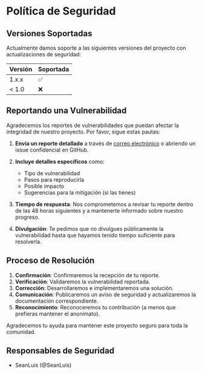 # Política de Seguridad

## Versiones Soportadas

Actualmente damos soporte a las siguientes versiones del proyecto con actualizaciones de seguridad:

| Versión | Soportada          |
| ------- | ------------------ |
| 1.x.x   | :white_check_mark: |
| < 1.0   | :x:                |

## Reportando una Vulnerabilidad

Agradecemos los reportes de vulnerabilidades que puedan afectar la integridad de nuestro proyecto. Por favor, sigue estas pautas:

1. **Envía un reporte detallado** a través de [correo electrónico](mailto:security@apiroutecompass.com) o abriendo un issue confidencial en GitHub.
2. **Incluye detalles específicos** como:
   - Tipo de vulnerabilidad
   - Pasos para reproducirla
   - Posible impacto
   - Sugerencias para la mitigación (si las tienes)

3. **Tiempo de respuesta**: Nos comprometemos a revisar tu reporte dentro de las 48 horas siguientes y a mantenerte informado sobre nuestro progreso.

4. **Divulgación**: Te pedimos que no divulgues públicamente la vulnerabilidad hasta que hayamos tenido tiempo suficiente para resolverla.

## Proceso de Resolución

1. **Confirmación**: Confirmaremos la recepción de tu reporte.
2. **Verificación**: Validaremos la vulnerabilidad reportada.
3. **Corrección**: Desarrollaremos e implementaremos una solución.
4. **Comunicación**: Publicaremos un aviso de seguridad y actualizaremos la documentación correspondiente.
5. **Reconocimiento**: Reconoceremos tu contribución (a menos que prefieras mantener el anonimato).

Agradecemos tu ayuda para mantener este proyecto seguro para toda la comunidad.

## Responsables de Seguridad

- SeanLuis (@SeanLuis) 